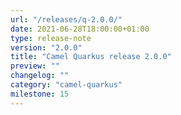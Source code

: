 ```yaml
---
url: "/releases/q-2.0.0/"
date: 2021-06-28T18:00:00+01:00
type: release-note
version: "2.0.0"
title: "Camel Quarkus release 2.0.0"
preview: ""
changelog: ""
category: "camel-quarkus"
milestone: 15
---
```

